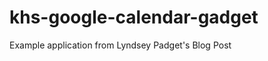 khs-google-calendar-gadget
==========================

Example application from Lyndsey Padget's Blog Post

